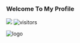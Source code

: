 ### Welcome To My Profile

<a href="https://t.me/abcdefvvck"> <img src="https://img.shields.io/badge/Telegram-blue?style=social&logo=Telegram" /></a>
![visitors](https://visitor-badge.laobi.icu/badge?page_id=Ajibcdefgh)

![logo](https://telegra.ph/file/dc095c3e1acc30701dfeb.jpg)
